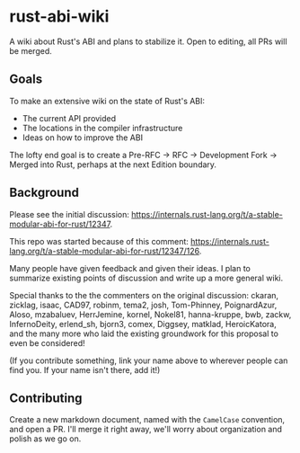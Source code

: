 # rust-abi-wiki
A wiki about Rust's ABI and plans to stabilize it. Open to editing, all PRs will be merged.

## Goals
To make an extensive wiki on the state of Rust's ABI:

- The current API provided
- The locations in the compiler infrastructure
- Ideas on how to improve the ABI

The lofty end goal is to create a Pre-RFC → RFC → Development Fork → Merged into Rust, perhaps at the next Edition boundary.

## Background
Please see the initial discussion: https://internals.rust-lang.org/t/a-stable-modular-abi-for-rust/12347.

This repo was started because of this comment: https://internals.rust-lang.org/t/a-stable-modular-abi-for-rust/12347/126.

Many people have given feedback and given their ideas. I plan to summarize existing points of discussion and write up a more general wiki.

Special thanks to the the commenters on the original discussion:
ckaran,
zicklag,
isaac,
CAD97,
robinm,
tema2,
josh,
Tom-Phinney,
PoignardAzur,
Aloso,
mzabaluev,
HerrJemine,
kornel,
Nokel81,
hanna-kruppe,
bwb,
zackw,
InfernoDeity,
erlend_sh,
bjorn3,
comex,
Diggsey,
matklad,
HeroicKatora,
and the many more who laid the existing groundwork for this proposal to even be considered!

(If you contribute something, link your name above to wherever people can find you. If your name isn't there, add it!)

## Contributing

Create a new markdown document, named with the `CamelCase` convention, and open a PR.
I'll merge it right away, we'll worry about organization and polish as we go on.
